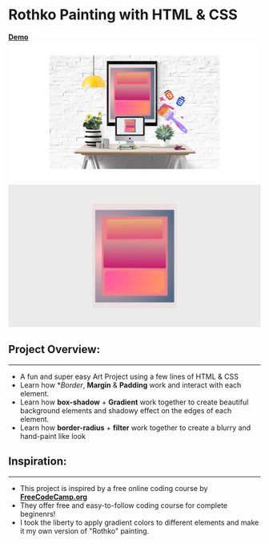 # Rothko Painting with HTML & CSS
[**Demo**](http://127.0.0.1:5500/index.html)
![alt text](img1.png)
![alt text](img2.png)


## Project Overview:
---
- A fun and super easy Art Project using a few lines of HTML & CSS
- Learn how **Border*, **Margin** & **Padding** work and interact with each element. 
- Learn how **box-shadow** + **Gradient** work together to create beautiful background elements and shadowy effect on the edges of each element. 
- Learn how **border-radius** + **filter** work together to create a blurry and hand-paint like look 

## Inspiration:
---
- This project is inspired by a free online coding course by [**FreeCodeCamp.org**](https://www.freecodecamp.org/learn)
- They offer free and easy-to-follow coding course for complete beginenrs!
- I took the liberty to apply gradient colors to different elements and make it my own version of "Rothko" painting. 
